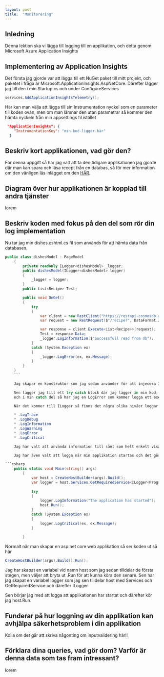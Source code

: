 ```yaml
---
layout: post
title:  "Monitorering"
---
```


## Inledning

Denna lektion ska vi lägga till logging till en applikation, och detta genom Microsoft Azure Application Insights

## Implementering av Application Insights

Det första jag gjorde var att lägga till ett NuGet paket till mitt projekt, och paketet i fråga är Microsoft.ApplicationInsights.AspNetCore. Därefter lägger jag till den i min Startup.cs och under ConfigureServices

```csharp
services.AddApplicationInsightsTelemetry();
```

Här kan man välja att lägga till sin Instrumentation nyckel som en parameter till koden ovan, men om man lämnar den utan parametrar så kommer den hämta nyckeln från min appsettings fil istället

```json
 "ApplicationInsights": {
    "InstrumentationKey": "min-kod-ligger-här"
  }
```


## Beskriv kort applikationen, vad gör den?

För denna uppgift så har jag valt att ta den tidigare applikationen jag gjorde där man kan spara och läsa recept från en databas, så för mer information om den vänligen läs inlägget om den <a href="https://spuute.github.io/blog/2021/09/24/webapp-i-molnet.html">HÄR</a>.

## Diagram över hur applikationen är kopplad till andra tjänster

lorem

## Beskriv koden med fokus på den del som rör din log implementation

Nu tar jag min dishes.cshtml.cs fil som används för att hämta data från databasen. 

```csharp
public class dishesModel : PageModel
    {
        private readonly ILogger<dishesModel> _logger;
        public dishesModel(ILogger<dishesModel> logger)
        {
            _logger = logger;
        }
        public List<Recipe> Test;

        public void OnGet()
        {
            try
            {
                var client = new RestClient("https://restapi-cosmosdb.azurewebsites.net/api");
                var request = new RestRequest($"/recipe?", DataFormat.Json);

                var response = client.Execute<List<Recipe>>(request);
                Test = response.Data;
                _logger.LogInformation($"Successfull read from db");
            }
            catch (System.Exception ex)
            {
                _logger.LogError(ex, ex.Message);
            }
        }
    }
    ```

    Jag skapar en konstruktor som jag sedan använder för att injecera ILogger och tilldelar sedan min _logger den. 

    Sen lägger jag till ett try-catch block där jag lägger in min kod, och väljer därefter att köra en LogInformation som loggar när man har läst in allt från databasen. 
    och i min catch del så har jag en LogError som kommer logga ett exeption om det skulle bli något sådant. 

    När det kommer till ILogger så finns det några olika nivåer loggar

    * .LogTrace
    * .LogDebug
    * .LogInformation
    * .LogWarning
    * .LogError
    * .LogCritical

    Jag har valt att använda information till sånt som helt enkelt visar flödet i min applikation, som när man läst in data från databasen, och error ifall det skulle komma ett exception. 

    Jag har även valt att logga när min applikation startas och det gör jag genom att ha modifierat min Main metod en aning. 

```csharp
    public static void Main(string[] args)
        {
            var host = CreateHostBuilder(args).Build();
            var logger = host.Services.GetRequiredService<ILogger<Program>>();
            
            try
            {    
                logger.LogInformation("The application has started");
                host.Run();
            }
            catch (System.Exception ex)
            {
                logger.LogCritical(ex, ex.Message);
            }
            
        }
```

Normalt när man skapar en asp.net core web applikation så ser koden ut så här 

```csharp
CreateHostBuilder(args).Build().Run();
```

Jag har skapat en variabel vid namn host som jag sedan tilldelar de första stegen, men väljer att bryta ut .Run för att kunna köra den senare. 
Sen har jag skapat en variabel logger som jag sen tilldelar host med Services och GetRequiredService och därefter ILogger

Sen börjar jag med att logga att applikationen har startat och därefter kör jag host.Run. 



## Funderar på hur loggning av din applikation kan avhjälpa säkerhetsproblem i din applikation

Kolla om det går att skriva någonting om inputvalidering här!!

## Förklara dina queries, vad gör dom? Varför är denna data som tas fram intressant?

lorem

